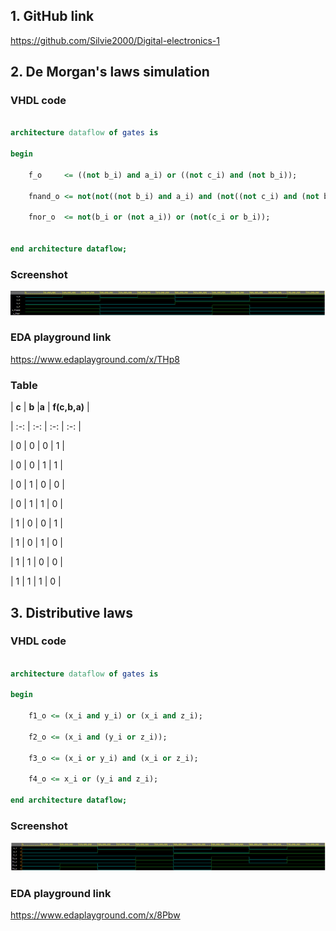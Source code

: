 
## 1. GitHub link
https://github.com/Silvie2000/Digital-electronics-1

## 2. De Morgan's laws simulation

### VHDL code

```vhdl

architecture dataflow of gates is

begin

    f_o     <= ((not b_i) and a_i) or ((not c_i) and (not b_i));

    fnand_o <= not(not((not b_i) and a_i) and (not((not c_i) and (not b_i))));

    fnor_o  <= not(b_i or (not a_i)) or (not(c_i or b_i));


end architecture dataflow;

```

### Screenshot
![Simulace De Morgan's laws](Images/02.PNG)
### EDA playground link
https://www.edaplayground.com/x/THp8

### Table

| **c** | **b** |**a** | **f(c,b,a)** | 

| :-: | :-: | :-: | :-: | 

| 0 | 0 | 0 | 1 | 

| 0 | 0 | 1 | 1 | 

| 0 | 1 | 0 | 0 | 

| 0 | 1 | 1 | 0 | 

| 1 | 0 | 0 | 1 | 

| 1 | 0 | 1 | 0 | 

| 1 | 1 | 0 | 0 | 

| 1 | 1 | 1 | 0 | 



## 3. Distributive laws

### VHDL code

```vhdl

architecture dataflow of gates is

begin

    f1_o <= (x_i and y_i) or (x_i and z_i);

    f2_o <= (x_i and (y_i or z_i));

    f3_o <= (x_i or y_i) and (x_i or z_i);

    f4_o <= x_i or (y_i and z_i);

end architecture dataflow;

```
### Screenshot
![Simulace Distributive laws](Images/03.PNG)
### EDA playground link
https://www.edaplayground.com/x/8Pbw







